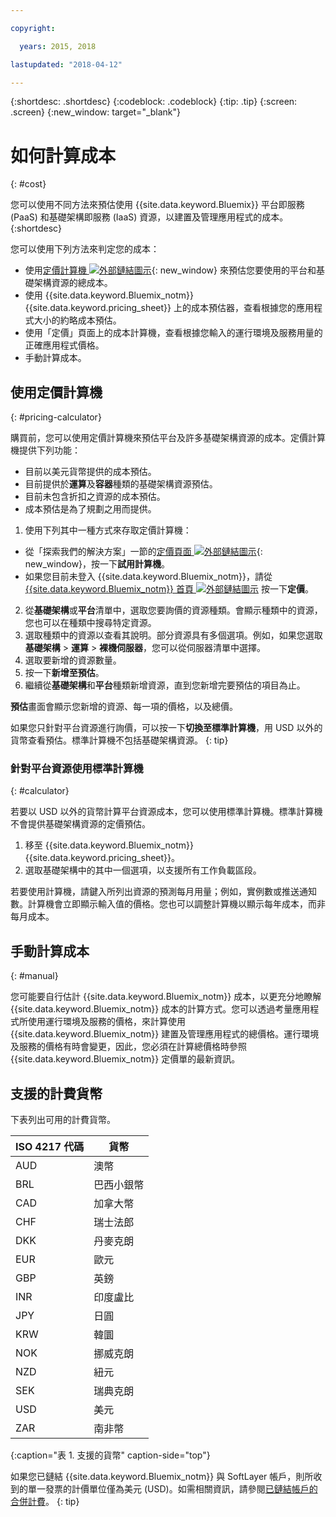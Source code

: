 ```yaml
---

copyright:

  years: 2015, 2018

lastupdated: "2018-04-12"

---
```


{:shortdesc: .shortdesc}
{:codeblock: .codeblock}
{:tip: .tip}
{:screen: .screen}
{:new_window: target="_blank"}

# 如何計算成本
{: #cost}

您可以使用不同方法來預估使用 {{site.data.keyword.Bluemix}} 平台即服務 (PaaS) 和基礎架構即服務 (IaaS) 資源，以建置及管理應用程式的成本。
{:shortdesc}

您可以使用下列方法來判定您的成本：
* 使用[定價計算機 ![外部鏈結圖示](../icons/launch-glyph.svg)](https://console.bluemix.net/pricing/){: new_window} 來預估您要使用的平台和基礎架構資源的總成本。
* 使用 {{site.data.keyword.Bluemix_notm}} {{site.data.keyword.pricing_sheet}} 上的成本預估器，查看根據您的應用程式大小的約略成本預估。
* 使用「定價」頁面上的成本計算機，查看根據您輸入的運行環境及服務用量的正確應用程式價格。
* 手動計算成本。

## 使用定價計算機
{: #pricing-calculator}

購買前，您可以使用定價計算機來預估平台及許多基礎架構資源的成本。定價計算機提供下列功能：
  * 目前以美元貨幣提供的成本預估。
  * 目前提供於**運算**及**容器**種類的基礎架構資源預估。
  * 目前未包含折扣之資源的成本預估。
  * 成本預估是為了規劃之用而提供。

1. 使用下列其中一種方式來存取定價計算機：
  * 從「探索我們的解決方案」一節的[定價頁面 ![外部鏈結圖示](../icons/launch-glyph.svg)](https://www.ibm.com/cloud/pricing){: new_window}，按一下**試用計算機**。
  * 如果您目前未登入 {{site.data.keyword.Bluemix_notm}}，請從 [{{site.data.keyword.Bluemix_notm}} 首頁 ![外部鏈結圖示](../icons/launch-glyph.svg)](https://console.bluemix.net/) 按一下**定價**。
2. 從**基礎架構**或**平台**清單中，選取您要詢價的資源種類。會顯示種類中的資源，您也可以在種類中搜尋特定資源。
3. 選取種類中的資源以查看其說明。部分資源具有多個選項。例如，如果您選取**基礎架構** > **運算** > **裸機伺服器**，您可以從伺服器清單中選擇。 
4. 選取要新增的資源數量。
5. 按一下**新增至預估**。
6. 繼續從**基礎架構**和**平台**種類新增資源，直到您新增完要預估的項目為止。

**預估**畫面會顯示您新增的資源、每一項的價格，以及總價。 

如果您只針對平台資源進行詢價，可以按一下**切換至標準計算機**，用 USD 以外的貨幣查看預估。標準計算機不包括基礎架構資源。
{: tip}

### 針對平台資源使用標準計算機
{: #calculator}

若要以 USD 以外的貨幣計算平台資源成本，您可以使用標準計算機。標準計算機不會提供基礎架構資源的定價預估。

1. 移至 {{site.data.keyword.Bluemix_notm}} {{site.data.keyword.pricing_sheet}}。
2. 選取基礎架構中的其中一個選項，以支援所有工作負載區段。

若要使用計算機，請鍵入所列出資源的預測每月用量；例如，實例數或推送通知數。計算機會立即顯示輸入值的價格。您也可以調整計算機以顯示每年成本，而非每月成本。

## 手動計算成本
{: #manual}

您可能要自行估計 {{site.data.keyword.Bluemix_notm}} 成本，以更充分地瞭解 {{site.data.keyword.Bluemix_notm}} 成本的計算方式。您可以透過考量應用程式所使用運行環境及服務的價格，來計算使用 {{site.data.keyword.Bluemix_notm}} 建置及管理應用程式的總價格。運行環境及服務的價格有時會變更，因此，您必須在計算總價格時參照 {{site.data.keyword.Bluemix_notm}} 定價單的最新資訊。

## 支援的計費貨幣

下表列出可用的計費貨幣。

|ISO 4217 代碼| 貨幣|
|-------------|---------|
|AUD|	  澳幣|
|BRL|	  巴西小銀幣|
|CAD|	  加拿大幣|
|CHF|	  瑞士法郎|
|DKK|	  丹麥克朗|
|EUR|	  歐元|
|GBP|	  英鎊|
|INR|	  印度盧比|
|JPY|	  日圓|
|KRW|	  韓圜|
|NOK|	  挪威克朗|
|NZD|	  紐元|
|SEK|	  瑞典克朗|
|USD|    美元|
|ZAR|	  南非幣|
{:caption="表 1. 支援的貨幣" caption-side="top"}

如果您已鏈結 {{site.data.keyword.Bluemix_notm}} 與 SoftLayer 帳戶，則所收到的單一發票的計價單位僅為美元 (USD)。如需相關資訊，請參閱[已鏈結帳戶的合併計費](/docs/account/linking_accounts.html)。
{: tip}
